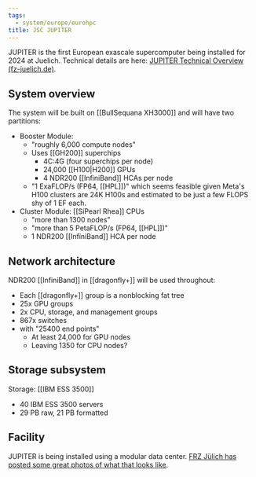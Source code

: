 ```yaml
---
tags:
  - system/europe/eurohpc
title: JSC JUPITER
---
```

JUPITER is the first European exascale supercomputer being installed for 2024 at Juelich. Technical details are here: [JUPITER Technical Overview (fz-juelich.de)](https://www.fz-juelich.de/en/ias/jsc/jupiter/tech).

## System overview

The system will be built on [[BullSequana XH3000]] and will have two partitions:

- Booster Module:
	- "roughly 6,000 compute nodes"
	- Uses [[GH200]] superchips
		- 4C:4G (four superchips per node)
		- 24,000 [[H100|H200]] GPUs
		- 4 NDR200 [[InfiniBand]] HCAs per node
	- "1 ExaFLOP/s (FP64, [[HPL]])" which seems feasible given Meta's H100 clusters are 24K H100s and estimated to be just a few FLOPS shy of 1 EF each.
- Cluster Module: [[SiPearl Rhea]] CPUs
	- "more than 1300 nodes"
	- "more than 5 PetaFLOP/s (FP64, [[HPL]])"
	- 1 NDR200 [[InfiniBand]] HCA per node

## Network architecture

NDR200 [[InfiniBand]] in [[dragonfly+]] will be used throughout:

- Each [[dragonfly+]] group is a nonblocking fat tree
- 25x GPU groups
- 2x CPU, storage, and management groups
- 867x switches
-  with "25400 end points"
	- At least 24,000 for GPU nodes
	- Leaving 1350 for CPU nodes?

## Storage subsystem

Storage: [[IBM ESS 3500]]

- 40 IBM ESS 3500 servers
- 29 PB raw, 21 PB formatted

## Facility

JUPITER is being installed using a modular data center. [FRZ Jülich has posted some great photos of what that looks like](https://www.fz-juelich.de/en/ias/jsc/news/news-items/news-flashes/exascale-supercomputer-jupiter-first-containers-set-up-at-jsc).